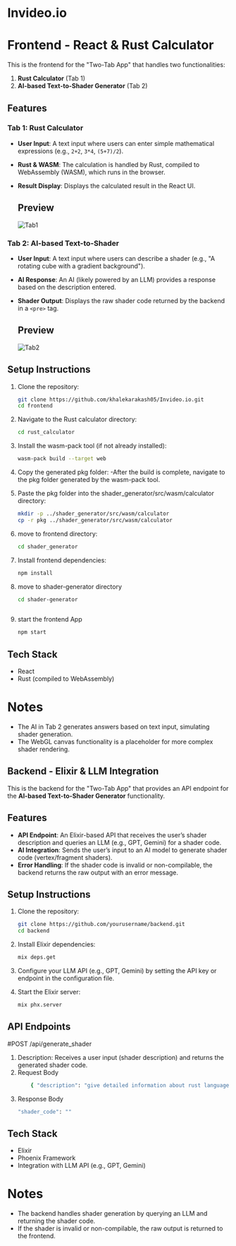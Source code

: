 # Invideo.io
# Frontend - React & Rust Calculator

This is the frontend for the "Two-Tab App" that handles two functionalities: 

1. **Rust Calculator** (Tab 1)
2. **AI-based Text-to-Shader Generator** (Tab 2)

## Features

### Tab 1: Rust Calculator
- **User Input**: A text input where users can enter simple mathematical expressions (e.g., `2+2`, `3*4`, `(5+7)/2`).
- **Rust & WASM**: The calculation is handled by Rust, compiled to WebAssembly (WASM), which runs in the browser.
- **Result Display**: Displays the calculated result in the React UI.

   ## Preview

   ![Tab1](https://github.com/user-attachments/assets/49cf91da-f0bf-40ad-a7d3-e9d07bb5828b)


### Tab 2: AI-based Text-to-Shader
- **User Input**: A text input where users can describe a shader (e.g., "A rotating cube with a gradient background").
- **AI Response**: An AI (likely powered by an LLM) provides a response based on the description entered.
- **Shader Output**: Displays the raw shader code returned by the backend in a `<pre>` tag.

   ## Preview

   ![Tab2](https://github.com/user-attachments/assets/5c27e643-41a8-4945-aa21-3271f13451f2)

## Setup Instructions

1. Clone the repository:
   ```bash
   git clone https://github.com/khalekarakash05/Invideo.io.git
   cd frontend

2. Navigate to the Rust calculator directory:
    ```bash
    cd rust_calculator  

3. Install the wasm-pack tool (if not already installed):
   ```bash
   wasm-pack build --target web

4. Copy the generated pkg folder:
   -After the build is complete, navigate to the pkg folder generated by the wasm-pack tool.

6. Paste the pkg folder into the shader_generator/src/wasm/calculator directory:
    ```bash
    mkdir -p ../shader_generator/src/wasm/calculator  
   cp -r pkg ../shader_generator/src/wasm/calculator

7. move to frontend directory:
    ```bash
    cd shader_generator

9. Install frontend dependencies:
   ```bash
   npm install
   
10. move to shader-generator directory
    ```bash
    cd shader-generator
   
11. start the frontend App
     ```bash
     npm start

## Tech Stack
- React
- Rust (compiled to WebAssembly)

# Notes

 - The AI in Tab 2 generates answers based on text input, simulating shader generation.
 - The WebGL canvas functionality is a placeholder for more complex shader rendering.


## Backend - Elixir & LLM Integration

This is the backend for the "Two-Tab App" that provides an API endpoint for the **AI-based Text-to-Shader Generator** functionality.

## Features

- **API Endpoint**: An Elixir-based API that receives the user’s shader description and queries an LLM (e.g., GPT, Gemini) for a shader code.
- **AI Integration**: Sends the user’s input to an AI model to generate shader code (vertex/fragment shaders).
- **Error Handling**: If the shader code is invalid or non-compilable, the backend returns the raw output with an error message.

## Setup Instructions

1. Clone the repository:

    ```bash
   git clone https://github.com/yourusername/backend.git
   cd backend

2. Install Elixir dependencies:

   ```bash
   mix deps.get

3. Configure your LLM API (e.g., GPT, Gemini) by setting the API key or endpoint in the configuration file.

4. Start the Elixir server:

   ```bash
   mix phx.server

## API Endpoints

#POST /api/generate_shader

1. Description: Receives a user input (shader description) and returns the generated shader code.
2. Request Body
     ```bash
         { "description": "give detailed information about rust language"}
3. Response Body
     ```bash
     "shader_code": ""

## Tech Stack
- Elixir
- Phoenix Framework
- Integration with LLM API (e.g., GPT, Gemini)


# Notes

- The backend handles shader generation by querying an LLM and returning the shader code.
- If the shader is invalid or non-compilable, the raw output is returned to the frontend.

